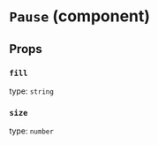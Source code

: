 `Pause` (component)
===================



Props
-----

### `fill`

type: `string`


### `size`

type: `number`

